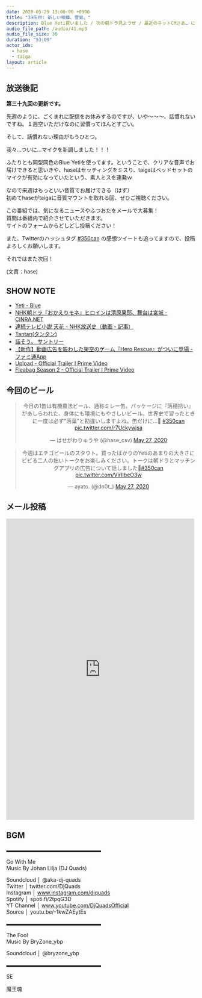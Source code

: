 ```yaml
---
date: 2020-05-29 13:00:00 +0900 
title: "39缶目: 新しい相棒、雪男。"
description: Blue Yeti買いました / 次の朝ドラ見ようぜ / 最近のネットCMさあ… についてトークしました。
audio_file_path: /audio/41.mp3
audio_file_size: 30
duration: "53:09"
actor_ids:
  - hase
  - taiga
layout: article
---
```


## 放送後記

__第三十九回の更新です。__

先週のように、ごくまれに配信をお休みするのですが、いや〜〜〜、話慣れないですね。１週空いただけなのに習慣ってほんとすごい。  

そして、話慣れない理由がもうひとつ。

我々…ついに…マイクを新調しました！！！

ふたりとも同型同色のBlue Yetiを使ってます。ということで、クリアな音声でお届けできると思いきや、haseはセッティングをミスり、taigaはベッドセットのマイクが有効になっていたという、素人ミスを連発ｗ

なので来週はもっといい音質でお届けできる（はず）  
初めてhaseがtaigaに音質マウントを取れる回、ぜひご視聴ください。  

この番組では、気になるニュースやふつおたをメールで大募集！  
質問は番組内で紹介させていただきます。  
サイトのフォームからどしどし投稿ください！

また、Twitterのハッシュタグ [#350can](https://twitter.com/search?q=%23350can&src=hashtag_click) の感想ツイートも追ってますので、投稿よろしくお願いします。

それではまた次回！

(文責：hase)

## SHOW NOTE

- [Yeti - Blue](https://www.bluedesigns.jp/products/yeti/)
- [NHK朝ドラ『おかえりモネ』ヒロインは清原果耶、舞台は宮城 - CINRA.NET](https://www.cinra.net/news/20200527-mone)
- [連続テレビ小説 天花 - NHK放送史（動画・記事）](https://www2.nhk.or.jp/archives/tv60bin/detail/index.cgi?das_id=D0009010510_00000)
- [Tantan(タンタン)](https://tantanapp.com/ja)
- [話そう。 サントリー](https://www.suntory.co.jp/enjoy/hanasou/)
- [【新作】動画広告を賑わした架空のゲーム『Hero Rescue』がついに登場 - ファミ通App](https://app.famitsu.com/20200411_1610804/)
- [Upload - Official Trailer I Prime Video](https://www.youtube.com/watch?v=0ZfZj2bn_xg)
- [Fleabag Season 2 - Official Trailer I Prime Video](https://www.youtube.com/watch?v=aX2ViKQFL_k)

## 今回のビール

<center>
<blockquote class="twitter-tweet"><p lang="ja" dir="ltr">今日の1缶は有機農法ビール、通称ミレー缶。パッケージに『落穂拾い』があしらわれた、身体にも環境にもやさしいビール。世界史で習ったときに一度は必ず&quot;落葉&quot;と勘違いしますよね。缶だけに…🍂 <a href="https://twitter.com/hashtag/350can?src=hash&amp;ref_src=twsrc%5Etfw">#350can</a> <a href="https://t.co/r7Uckywjsa">pic.twitter.com/r7Uckywjsa</a></p>&mdash; はせがわりゅうや (@hase_csv) <a href="https://twitter.com/hase_csv/status/1265651163765989377?ref_src=twsrc%5Etfw">May 27, 2020</a></blockquote> <script async src="https://platform.twitter.com/widgets.js" charset="utf-8"></script>

<blockquote class="twitter-tweet"><p lang="ja" dir="ltr">今週はエチゴビールのスタウト。買ったばかりのYetiのあまりの大きさにビビる二人の拙いトークをお楽しみください。トークは朝ドラとマッチングアプリの広告について話しました🍻<a href="https://twitter.com/hashtag/350can?src=hash&amp;ref_src=twsrc%5Etfw">#350can</a> <a href="https://t.co/VirIIbeO3w">pic.twitter.com/VirIIbeO3w</a></p>&mdash; ayato. (@dn0t_) <a href="https://twitter.com/dn0t_/status/1265655692074995712?ref_src=twsrc%5Etfw">May 27, 2020</a></blockquote> <script async src="https://platform.twitter.com/widgets.js" charset="utf-8"></script>
</center>

## メール投稿
<div class="iframe-wrapper">
<iframe src="https://docs.google.com/forms/d/e/1FAIpQLSfTZ99ZtY5BJtHk38i7c_p3AdF-uIGnOOsc6W05wV6L0MTAQg/viewform?embedded=true" width="500" height="800" frameborder="0" marginheight="0" marginwidth="0">読み込んでいます…</iframe>
</div>

## BGM
▬▬▬▬▬▬▬▬▬▬▬▬▬▬▬▬▬▬  

Go With Me  
Music By Johan Lilja (DJ Quads)  

Soundcloud │ @aka-dj-quads  
Twitter │ twitter.com/DjQuads  
Instagram │ www.instagram.com/djquads  
Spotify │ spoti.fi/2tpqG3D  
YT Channel │ www.youtube.com/DjQuadsOfficial  
Source │ youtu.be/-1kwZAEytEs  

▬▬▬▬▬▬▬▬▬▬▬▬▬▬▬▬▬▬  

The Fool  
Music By BryZone_ybp  

Soundcloud │ @bryzone_ybp  

▬▬▬▬▬▬▬▬▬▬▬▬▬▬▬▬▬▬  

SE

魔王魂

